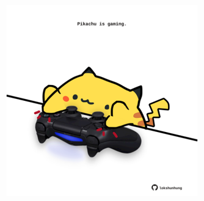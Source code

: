 <!-- built at 19/07/2024, 23:00:55 UTC -->
<p align="center">
  <img width="500" height="500" src="./ReadmeImage.svg">
</p>
